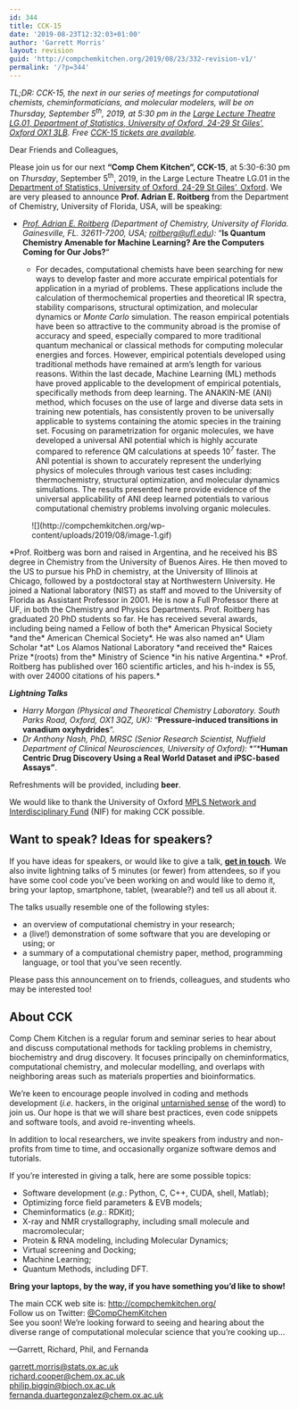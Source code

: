 ```yaml
---
id: 344
title: CCK-15
date: '2019-08-23T12:32:03+01:00'
author: 'Garrett Morris'
layout: revision
guid: 'http://compchemkitchen.org/2019/08/23/332-revision-v1/'
permalink: '/?p=344'
---
```


*TL;DR: CCK-15, the next in our series of meetings for computational chemists, cheminformaticians, and molecular modelers, will be on Thursday, September 5<sup>th</sup>, 2019, at 5:30 pm in the [Large Lecture Theatre LG.01, Department of Statistics, University of Oxford, 24-29 St Giles’, Oxford OX1 3LB](http://www.stats.ox.ac.uk/about-us/). Free [CCK-15 tickets are available](https://www.eventbrite.com/e/comp-chem-kitchen-cck-15-tickets-69995828407).*

Dear Friends and Colleagues,

Please join us for our next **“Comp Chem Kitchen”, CCK-15**, at 5:30-6:30 pm on *Thursday*, September 5<sup>th</sup>, 2019, in the Large Lecture Theatre LG.01 in the [Department of Statistics, University of Oxford, 24-29 St Giles’, Oxford](http://www.stats.ox.ac.uk/about-us/). We are very pleased to announce **Prof. Adrian E. Roitberg** from the Department of Chemistry, University of Florida, USA, will be speaking:

- *[Prof. Adrian E. Roitberg](https://roitberg.chem.ufl.edu) (Department of Chemistry, University of Florida. Gainesville, FL. 32611-7200, USA; <roitberg@ufl.edu>):* “**Is Quantum Chemistry Amenable for Machine Learning? Are the Computers Coming for Our Jobs?**“  
    
    - For decades, computational chemists have been searching for new ways to develop faster and more accurate empirical potentials for application in a myriad of problems. These applications include the calculation of thermochemical properties and theoretical IR spectra, stability comparisons, structural optimization, and molecular dynamics or *Monte Carlo* simulation. The reason empirical potentials have been so attractive to the community abroad is the promise of accuracy and speed, especially compared to more traditional quantum mechanical or classical methods for computing molecular energies and forces. However, empirical potentials developed using traditional methods have remained at arm’s length for various reasons. Within the last decade, Machine Learning (ML) methods have proved applicable to the development of empirical potentials, specifically methods from deep learning. The ANAKIN-ME (ANI) method, which focuses on the use of large and diverse data sets in training new potentials, has consistently proven to be universally applicable to systems containing the atomic species in the training set. Focusing on parametrization for organic molecules, we have developed a universal ANI potential which is highly accurate compared to reference QM calculations at speeds 10<sup>7</sup> faster. The ANI potential is shown to accurately represent the underlying physics of molecules through various test cases including: thermochemistry, structural optimization, and molecular dynamics simulations. The results presented here provide evidence of the universal applicability of ANI deep learned potentials to various computational chemistry problems involving organic molecules.

<div class="wp-block-image"><figure class="alignleft is-resized">![](http://compchemkitchen.org/wp-content/uploads/2019/08/image-1.gif)</figure></div>*Prof. Roitberg was born and raised in Argentina, and he received his BS degree in Chemistry from the University of Buenos Aires. He then moved to the US to pursue his PhD in chemistry, at the University of Illinois at Chicago, followed by a postdoctoral stay at Northwestern University. He joined a National laboratory (NIST) as staff and moved to the University of Florida as Assistant Professor in 2001. He is now a Full Professor there at UF, in both the Chemistry and Physics Departments. Prof. Roitberg has graduated 20 PhD students so far. He has received several awards, including being named a Fellow of both the* American Physical Society *and the* American Chemical Society*. He was also named an* Ulam Scholar *at* Los Alamos National Laboratory *and received the* Raices Prize *(roots) from the* Ministry of Science *in his native Argentina.* *Prof. Roitberg has published over 160 scientific articles, and his h-index is 55, with over 24000 citations of his papers.*

***Lightning Talks***

- *Harry Morgan (Physical and Theoretical Chemistry Laboratory. South Parks Road, Oxford, OX1 3QZ, UK):* “**Pressure-induced transitions in vanadium oxyhydrides**“.
- *Dr Anthony Nash, PhD, MRSC (Senior Research Scientist, Nuffield Department of Clinical Neurosciences, University of Oxford):* *“***Human Centric Drug Discovery Using a Real World Dataset and iPSC-based Assays”**.

Refreshments will be provided, including **beer**.

We would like to thank the University of Oxford [MPLS Network and Interdisciplinary Fund](https://www.mpls.ox.ac.uk/news/nif) (NIF) for making CCK possible.

## **Want to speak? Ideas for speakers?**

If you have ideas for speakers, or would like to give a talk, **[get in touch](mailto:garrett.morris@stats.ox.ac.uk)**. We also invite lightning talks of 5 minutes (or fewer) from attendees, so if you have some cool code you’ve been working on and would like to demo it, bring your laptop, smartphone, tablet, (wearable?) and tell us all about it.

The talks usually resemble one of the following styles:

- an overview of computational chemistry in your research;
- a (live!) demonstration of some software that you are developing or using; or
- a summary of a computational chemistry paper, method, programming language, or tool that you’ve seen recently.

Please pass this announcement on to friends, colleagues, and students who may be interested too!

## About CCK

Comp Chem Kitchen is a regular forum and seminar series to hear about and discuss computational methods for tackling problems in chemistry, biochemistry and drug discovery. It focuses principally on cheminformatics, computational chemistry, and molecular modelling, and overlaps with neighboring areas such as materials properties and bioinformatics.

We’re keen to encourage people involved in coding and methods development (*i.e.* hackers, in the original [untarnished sense](http://radar.oreilly.com/2010/06/hackers-at-25.html) of the word) to join us. Our hope is that we will share best practices, even code snippets and software tools, and avoid re-inventing wheels.

In addition to local researchers, we invite speakers from industry and non-profits from time to time, and occasionally organize software demos and tutorials.

If you’re interested in giving a talk, here are some possible topics:

- Software development (*e.g.*: Python, C, C++, CUDA, shell, Matlab);
- Optimizing force field parameters &amp; EVB models;
- Cheminformatics (*e.g.*: RDKit);
- X-ray and NMR crystallography, including small molecule and macromolecular;
- Protein &amp; RNA modeling, including Molecular Dynamics;
- Virtual screening and Docking;
- Machine Learning;
- Quantum Methods, including DFT.

**Bring your laptops, by the way, if you have something you’d like to show!**

The main CCK web site is: <http://compchemkitchen.org/>  
Follow us on Twitter: [@CompChemKitchen](https://mobile.twitter.com/CompChemKitchen)  
See you soon! We’re looking forward to seeing and hearing about the diverse range of computational molecular science that you’re cooking up…

—Garrett, Richard, Phil, and Fernanda

<garrett.morris@stats.ox.ac.uk>  
<richard.cooper@chem.ox.ac.uk>  
<philip.biggin@bioch.ox.ac.uk>  
<fernanda.duartegonzalez@chem.ox.ac.uk>